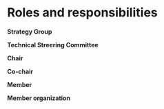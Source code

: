 # Roles and responsibilities

**Strategy Group**



**Technical Streering Committee**



**Chair**



**Co-chair**



**Member**



**Member organization**
